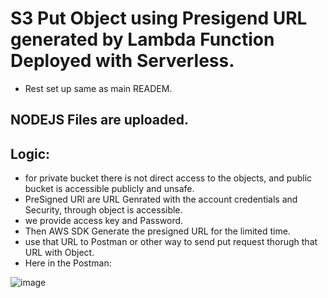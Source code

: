 # S3 Put Object using Presigend URL generated by Lambda Function Deployed with Serverless.

- Rest set up same as main READEM.

## NODEJS Files are uploaded.

## Logic:
- for private bucket there is not direct access to the objects, and public bucket is accessible publicly and unsafe.
- PreSigned URl are URL Genrated with the account credentials and Security, through object is accessible.
- we provide access key and Password.
- Then AWS SDK Generate the presigned URL for the limited time.
- use that URL to Postman or other way to send put request thorugh that URL with Object.
- Here in the Postman: 

![image](https://github.com/nishant-p-7span/Serverless-Guide/assets/160576245/60dc4252-aee2-4f5c-904e-7782d015672f)
